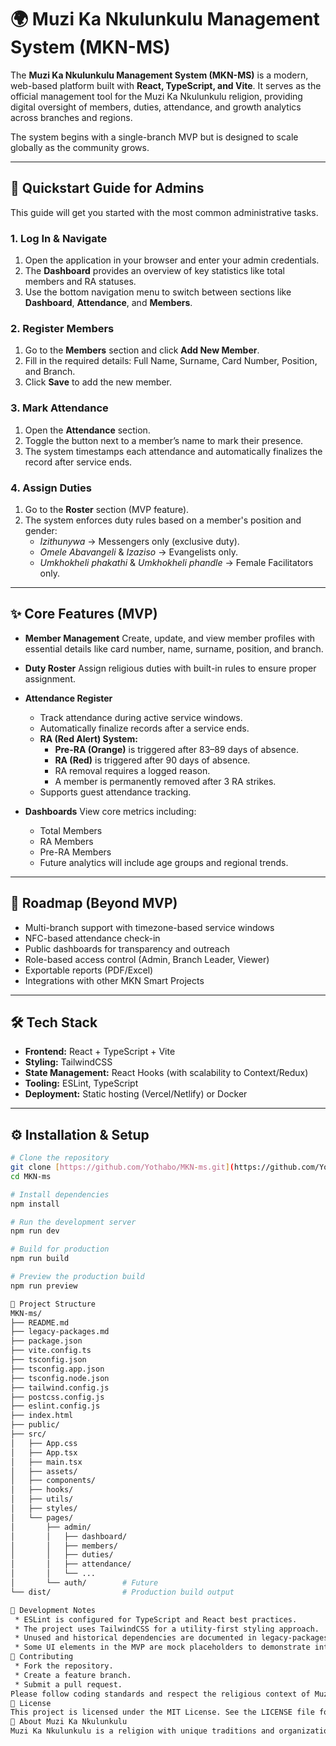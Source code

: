 # 🌍 Muzi Ka Nkulunkulu Management System (MKN-MS)

The **Muzi Ka Nkulunkulu Management System (MKN-MS)** is a modern, web-based platform built with **React, TypeScript, and Vite**. It serves as the official management tool for the Muzi Ka Nkulunkulu religion, providing digital oversight of members, duties, attendance, and growth analytics across branches and regions.

The system begins with a single-branch MVP but is designed to scale globally as the community grows.

---

## 🚀 Quickstart Guide for Admins

This guide will get you started with the most common administrative tasks.

### 1. Log In & Navigate
1. Open the application in your browser and enter your admin credentials.
2. The **Dashboard** provides an overview of key statistics like total members and RA statuses.
3. Use the bottom navigation menu to switch between sections like **Dashboard**, **Attendance**, and **Members**.

### 2. Register Members
1. Go to the **Members** section and click **Add New Member**.
2. Fill in the required details: Full Name, Surname, Card Number, Position, and Branch.
3. Click **Save** to add the new member.

### 3. Mark Attendance
1. Open the **Attendance** section.
2. Toggle the button next to a member’s name to mark their presence.
3. The system timestamps each attendance and automatically finalizes the record after service ends.

### 4. Assign Duties
1. Go to the **Roster** section (MVP feature).
2. The system enforces duty rules based on a member's position and gender:
    - *Izithunywa* → Messengers only (exclusive duty).
    - *Omele Abavangeli* & *Izaziso* → Evangelists only.
    - *Umkhokheli phakathi* & *Umkhokheli phandle* → Female Facilitators only.

---

## ✨ Core Features (MVP)

- **Member Management**
  Create, update, and view member profiles with essential details like card number, name, surname, position, and branch.

- **Duty Roster**
  Assign religious duties with built-in rules to ensure proper assignment.

- **Attendance Register**
  - Track attendance during active service windows.
  - Automatically finalize records after a service ends.
  - **RA (Red Alert) System:**
    - **Pre-RA (Orange)** is triggered after 83–89 days of absence.
    - **RA (Red)** is triggered after 90 days of absence.
    - RA removal requires a logged reason.
    - A member is permanently removed after 3 RA strikes.
  - Supports guest attendance tracking.

- **Dashboards**
  View core metrics including:
  - Total Members
  - RA Members
  - Pre-RA Members
  - Future analytics will include age groups and regional trends.

---

## 🔮 Roadmap (Beyond MVP)

- Multi-branch support with timezone-based service windows
- NFC-based attendance check-in
- Public dashboards for transparency and outreach
- Role-based access control (Admin, Branch Leader, Viewer)
- Exportable reports (PDF/Excel)
- Integrations with other MKN  Smart Projects

---

## 🛠️ Tech Stack

- **Frontend:** React + TypeScript + Vite
- **Styling:** TailwindCSS
- **State Management:** React Hooks (with scalability to Context/Redux)
- **Tooling:** ESLint, TypeScript
- **Deployment:** Static hosting (Vercel/Netlify) or Docker

---

## ⚙️ Installation & Setup

```bash
# Clone the repository
git clone [https://github.com/Yothabo/MKN-ms.git](https://github.com/Yothabo/MKN-ms.git)
cd MKN-ms

# Install dependencies
npm install

# Run the development server
npm run dev

# Build for production
npm run build

# Preview the production build
npm run preview

📂 Project Structure
MKN-ms/
├── README.md
├── legacy-packages.md
├── package.json
├── vite.config.ts
├── tsconfig.json
├── tsconfig.app.json
├── tsconfig.node.json
├── tailwind.config.js
├── postcss.config.js
├── eslint.config.js
├── index.html
├── public/
├── src/
│   ├── App.css
│   ├── App.tsx
│   ├── main.tsx
│   ├── assets/
│   ├── components/
│   ├── hooks/
│   ├── utils/
│   ├── styles/
│   └── pages/
│       ├── admin/
│       │   ├── dashboard/
│       │   ├── members/
│       │   ├── duties/
│       │   ├── attendance/
│       │   └── ...
│       └── auth/        # Future
└── dist/                # Production build output

🧪 Development Notes
 * ESLint is configured for TypeScript and React best practices.
 * The project uses TailwindCSS for a utility-first styling approach.
 * Unused and historical dependencies are documented in legacy-packages.md.
 * Some UI elements in the MVP are mock placeholders to demonstrate intended behavior.
👥 Contributing
 * Fork the repository.
 * Create a feature branch.
 * Submit a pull request.
Please follow coding standards and respect the religious context of Muzi Ka Nkulunkulu.
📜 License
This project is licensed under the MIT License. See the LICENSE file for details.
🧠 About Muzi Ka Nkulunkulu
Muzi Ka Nkulunkulu is a religion with unique traditions and organizational needs. MKN-MS is built to preserve those values while embracing modern digital tools to support members worldwide.


